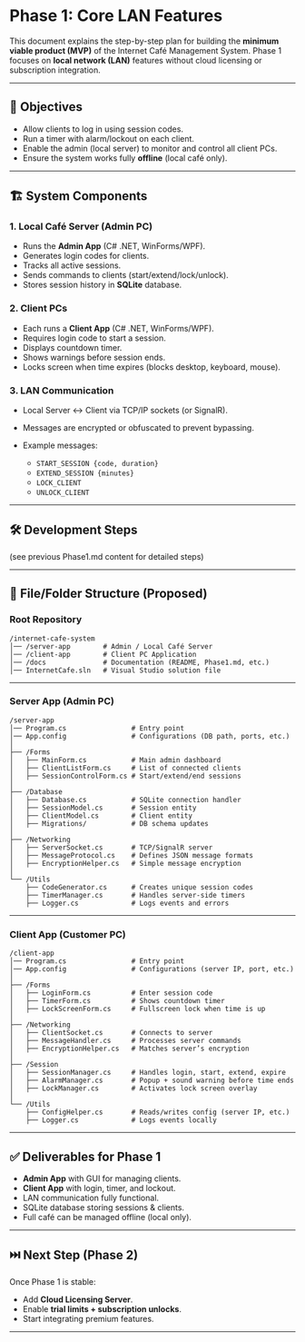 # Phase 1: Core LAN Features

This document explains the step-by-step plan for building the **minimum viable product (MVP)** of the Internet Café Management System.
Phase 1 focuses on **local network (LAN)** features without cloud licensing or subscription integration.

---

## 🎯 Objectives

* Allow clients to log in using session codes.
* Run a timer with alarm/lockout on each client.
* Enable the admin (local server) to monitor and control all client PCs.
* Ensure the system works fully **offline** (local café only).

---

## 🏗️ System Components

### **1. Local Café Server (Admin PC)**

* Runs the **Admin App** (C# .NET, WinForms/WPF).
* Generates login codes for clients.
* Tracks all active sessions.
* Sends commands to clients (start/extend/lock/unlock).
* Stores session history in **SQLite** database.

### **2. Client PCs**

* Each runs a **Client App** (C# .NET, WinForms/WPF).
* Requires login code to start a session.
* Displays countdown timer.
* Shows warnings before session ends.
* Locks screen when time expires (blocks desktop, keyboard, mouse).

### **3. LAN Communication**

* Local Server ↔ Client via TCP/IP sockets (or SignalR).
* Messages are encrypted or obfuscated to prevent bypassing.
* Example messages:

  * `START_SESSION {code, duration}`
  * `EXTEND_SESSION {minutes}`
  * `LOCK_CLIENT`
  * `UNLOCK_CLIENT`

---

## 🛠️ Development Steps

(see previous Phase1.md content for detailed steps)

---

## 📂 File/Folder Structure (Proposed)

### Root Repository

```
/internet-cafe-system  
│── /server-app        # Admin / Local Café Server  
│── /client-app        # Client PC Application  
│── /docs              # Documentation (README, Phase1.md, etc.)  
│── InternetCafe.sln   # Visual Studio solution file  
```

---

### **Server App (Admin PC)**

```
/server-app  
│── Program.cs                # Entry point  
│── App.config                # Configurations (DB path, ports, etc.)  
│  
├── /Forms  
│   ├── MainForm.cs           # Main admin dashboard  
│   ├── ClientListForm.cs     # List of connected clients  
│   ├── SessionControlForm.cs # Start/extend/end sessions  
│  
├── /Database  
│   ├── Database.cs           # SQLite connection handler  
│   ├── SessionModel.cs       # Session entity  
│   ├── ClientModel.cs        # Client entity  
│   ├── Migrations/           # DB schema updates  
│  
├── /Networking  
│   ├── ServerSocket.cs       # TCP/SignalR server  
│   ├── MessageProtocol.cs    # Defines JSON message formats  
│   ├── EncryptionHelper.cs   # Simple message encryption  
│  
└── /Utils  
    ├── CodeGenerator.cs      # Creates unique session codes  
    ├── TimerManager.cs       # Handles server-side timers  
    ├── Logger.cs             # Logs events and errors  
```

---

### **Client App (Customer PC)**

```
/client-app  
│── Program.cs                # Entry point  
│── App.config                # Configurations (server IP, port, etc.)  
│  
├── /Forms  
│   ├── LoginForm.cs          # Enter session code  
│   ├── TimerForm.cs          # Shows countdown timer  
│   ├── LockScreenForm.cs     # Fullscreen lock when time is up  
│  
├── /Networking  
│   ├── ClientSocket.cs       # Connects to server  
│   ├── MessageHandler.cs     # Processes server commands  
│   ├── EncryptionHelper.cs   # Matches server’s encryption  
│  
├── /Session  
│   ├── SessionManager.cs     # Handles login, start, extend, expire  
│   ├── AlarmManager.cs       # Popup + sound warning before time ends  
│   ├── LockManager.cs        # Activates lock screen overlay  
│  
└── /Utils  
    ├── ConfigHelper.cs       # Reads/writes config (server IP, etc.)  
    ├── Logger.cs             # Logs events locally  
```

---

## ✅ Deliverables for Phase 1

* **Admin App** with GUI for managing clients.
* **Client App** with login, timer, and lockout.
* LAN communication fully functional.
* SQLite database storing sessions & clients.
* Full café can be managed offline (local only).

---

## ⏭️ Next Step (Phase 2)

Once Phase 1 is stable:

* Add **Cloud Licensing Server**.
* Enable **trial limits + subscription unlocks**.
* Start integrating premium features.

---

